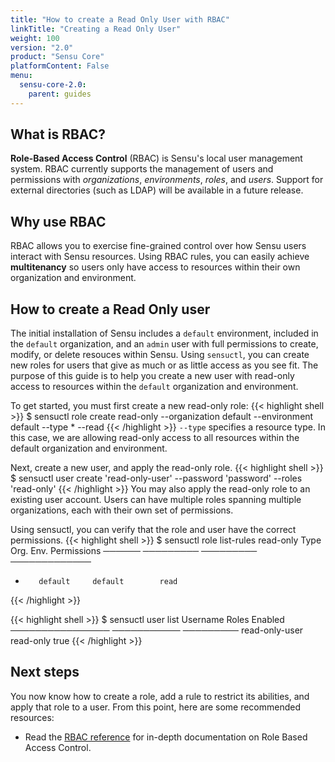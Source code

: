 ```yaml
---
title: "How to create a Read Only User with RBAC"
linkTitle: "Creating a Read Only User"
weight: 100
version: "2.0"
product: "Sensu Core"
platformContent: False
menu: 
  sensu-core-2.0:
    parent: guides
---
```


## What is RBAC?
**Role-Based Access Control** (RBAC) is Sensu's local user management system. RBAC currently supports the management of users and permissions with *organizations*, *environments*, *roles*, and *users*. Support for external directories (such as LDAP) will be available in a future release.

## Why use RBAC
RBAC allows you to exercise fine-grained control over how Sensu users interact 
with Sensu resources. Using RBAC rules, you can easily achieve **multitenancy** 
so users only have access to resources within their own organization and environment. 

## How to create a Read Only user
The initial installation of Sensu includes a `default` environment, included in the `default` organization, and an `admin` user with full permissions to create, modify, or delete resouces within Sensu. Using `sensuctl`, you can create new roles for users that give as much or as little access as you see fit. The purpose of this guide is to help you create a new user with read-only access to resources within the `default` organization and environment.


To get started, you must first create a new read-only role: 
{{< highlight shell >}}
$ sensuctl role create read-only --organization default --environment default --type \* --read
{{< /highlight >}}
`--type` specifies a resource type. In this case, we are allowing read-only
access to all resources within the default organization and environment.

Next, create a new user, and apply the read-only role.
{{< highlight shell >}}
$ sensuctl user create 'read-only-user'  --password 'password' --roles 'read-only'
{{< /highlight >}}
You may also apply the read-only role to an existing user account. Users can
have multiple roles spanning multiple organizations, each with their own set of
permissions.

Using sensuctl, you can verify that the role and user have the correct permissions.
{{< highlight shell >}}
$ sensuctl role list-rules read-only
  Type       Org.       Env.       Permissions
 ────── ───────── ───────── ─────────────
  *        default     default        read
{{< /highlight >}}

{{< highlight shell >}}
$ sensuctl user list 
Username        	Roles       Enabled
──────────────── ─────────── ─────────
read-only-user        read-only      true
{{< /highlight >}}
## Next steps

You now know how to create a role, add a rule to restrict its abilities, and apply that role to a user. From this point, here are some recommended resources:

* Read the [RBAC reference][1] for in-depth documentation on Role Based Access Control. 

[1]: ../../reference/rbac
